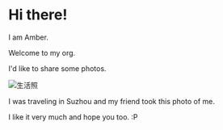 # Hi there!
I am Amber.

Welcome to my org.

I'd like to share some photos.

![生活照](https://user-images.githubusercontent.com/108130100/176621373-036d5ca9-50dd-4587-9b8d-b3cb97b948a2.png)

I was traveling in Suzhou and my friend took this photo of me.

I like it very much and hope you too. :P
